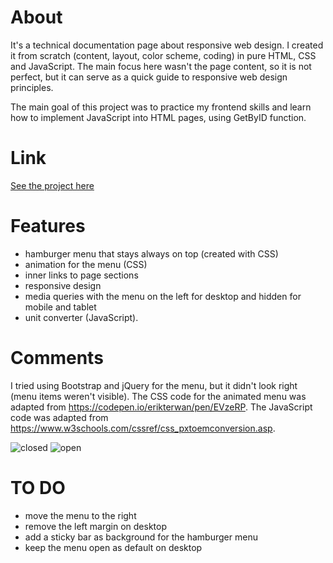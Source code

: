 # About
It's a technical documentation page about responsive web design. I created it from scratch (content, layout, color scheme, coding) in pure HTML, CSS and JavaScript. The main focus here wasn't the page content, so it is not perfect, but it can serve as a quick guide to responsive web design principles. 

The main goal of this project was to practice my frontend skills and learn how to implement JavaScript into HTML pages, using GetByID function.

# Link
[See the project here](https://witchdevelops.github.io/technical_documentation/)

# Features
- hamburger menu that stays always on top (created with CSS)
- animation for the menu (CSS)
- inner links to page sections
- responsive design
- media queries with the menu on the left for desktop and hidden for mobile and tablet
- unit converter (JavaScript).

# Comments
I tried using Bootstrap and jQuery for the menu, but it didn't look right (menu items weren't visible). 
The CSS code for the animated menu was adapted from https://codepen.io/erikterwan/pen/EVzeRP.
The JavaScript code was adapted from https://www.w3schools.com/cssref/css_pxtoemconversion.asp.

![closed](https://user-images.githubusercontent.com/112077394/194157632-f39791c0-7643-478f-bdf1-48f5e34404ae.png)
![open](https://user-images.githubusercontent.com/112077394/194157605-06a28a99-abaa-4b70-9ba3-630292fe89e2.png)

# TO DO
- move the menu to the right
- remove the left margin on desktop
- add a sticky bar as background for the hamburger menu
- keep the menu open as default on desktop
